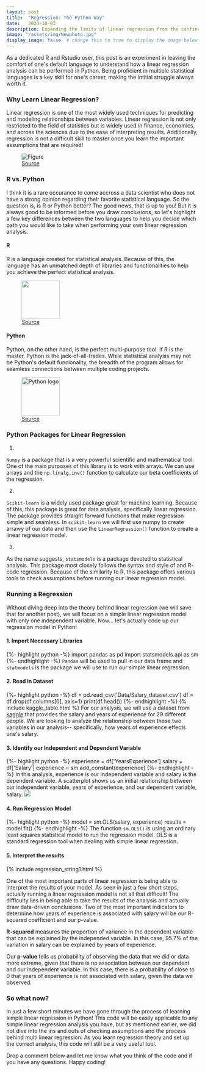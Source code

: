 ```yaml
---
layout: post
title:  "Regression: The Python Way"
date:   2024-10-03
description: Expanding the limits of linear regression from the confines R code to explore the possibilites of regresssion and statistical analysis in Python. 
image: "/assets/img/Newphoto.jpg"
display_image: false  # change this to true to display the image below the banner 
---
```


<p class="intro"><span class="dropcap">A</span>s a dedicated R and Rstudio user, this post is an experiment in leaving the comfort of one's default language to understand how a linear regression analysis can be performed in Python. Being proficient in multiple statistical languages is a key skill for one's career, making the intitial struggle always worth it.</p>

### Why Learn Linear Regression? 
Linear regression is one of the most widely used techniques for predicting and modeling relationships between variables. Linear regression is not only restricted to the field of statistics but is widely used in finance, economics, and across the sciences due to the ease of interpreting results. Additionally, regression is not a difficult skill to master once you learn the important assumptions that are required! 

<figure>
  <img src="{{site.url}}/{{site.baseurl}}/assets/img/niceregressionphoto.jpg" alt="Figure" />
  <figcaption>
    <a href="https://www.linkedin.com/learning/sas-essential-training-2-regression-analysis-for-healthcare-research/basic-proc-logistic-output?u=2153100">Source</a>
  </figcaption>
</figure>

### R vs. Python
I think it is a rare occurance to come accross a data scientist who does not have a strong opinion regarding their favorite statistical language. So the question is, is R or Python better? The good news, that is up to you! But it is always good to be informed before you draw conclusions, so let's highlight a few key differences between the two languages to help you decide which path you would like to take when performing your own linear regression analysis. 

#### R
R is a language created for statistical analysis. Because of this, the language has an unmatched depth of libraries and functionalities to help you achieve the perfect statistical analysis. 

<figure>
  <img src="{{site.url}}/{{site.baseurl}}/assets/img/r.png" alt="" style="width:100px;"/>
  <figcaption>
    <a href="https://en.wikipedia.org/wiki/R_%28programming_language%29">Source</a>
  </figcaption>
</figure>

#### Python
Python, on the other hand, is the perfect multi-purpose tool. If R is the master, Python is the jack-of-all-trades. While statistical analysis may not be Python's default funcionality, the breadth of the program allows for seamless connections between multiple coding projects. 

<figure>
  <img src="{{site.url}}/{{site.baseurl}}/assets/img/python.png" alt="Python logo" style="width:100px;" />
  <figcaption>
    <a href="https://en.wikipedia.org/wiki/Python_%28programming_language%29">Source</a>
  </figcaption>
</figure>

### Python Packages for Linear Regression
1. 
`Numpy` is a package that is a very powerful scientific and mathematical tool. One of the main purposes of this library is to work with arrays. We can use arrays and the `np.linalg.inv()` function to calculate our beta coefficients of the regression. 

2. 
`Scikit-learn` is a widely used package great for machine learning. Because of this, this package is great for data analysis, specifically linear regression. The package provides straight forward functions that make regression simple and seamless. In `scikit-learn` we will first use numpy to create arrawy of our data and then use the `LinearRegression()` function to create a linear regression model. 

3. 
As the name suggests, `statsmodels` is a package devoted to statistical analysis. This package most closely follows the syntax and style of and R-code regression. Because of the similarity to R, this package offers various tools to check assumptions before running our linear regression model.


### Running a Regression
Without diving deep into the theory behind linear regression (we will save that for another post), we will focus on a simple linear regression model with only one independent variable. Now... let's actually code up our regression model in Python!

#### 1. Import Necessary Libraries
{%- highlight python -%}
import pandas as pd
import statsmodels.api as sm
{%- endhighlight -%}
`Pandas` will be used to pull in our data frame and `statmodels` is the package we will use to run our simple linear regression.
#### 2. Read in Dataset
{%- highlight python -%}
df = pd.read_csv('Data/Salary_dataset.csv')
df = df.drop(df.columns[0], axis=1)
print(df.head())
{%- endhighlight -%}
{% include kaggle_table.html %}
For our analysis, we will use a dataset from [kaggle](https://www.kaggle.com/datasets/abhishek14398/salary-dataset-simple-linear-regression) that provides the salary and years of experience for 29 different people. We are looking to analyze the relationship between these two variables in our analysis-- specifically, how years of experience effects one's salary. 
#### 3. Identify our Independent and Dependent Variable
{%- highlight python -%}
experience = df['YearsExperience']
salary = df['Salary']
experience = sm.add_constant(experience)
{%- endhighlight -%}
In this analysis, experience is our independent variable and salary is the dependent variable. A scatterplot shows us an initial relationship between our independent variable, years of experience, and our dependent variable, salary. 
<img src="{{site.url}}/{{site.baseurl}}/assets/img/scatterplot.png"/>
#### 4. Run Regression Model
{%- highlight python -%}
model = sm.OLS(salary, experience)
results = model.fit()
{%- endhighlight -%}
The function `sm.OLS()` is using an ordinary least squares statistical model to run the regression model. OLS is a standard regression tool when dealing with simple linear regression.
#### 5. Interpret the results
{% include regression_string1.html %}

One of the most important parts of linear regression is being able to interpret the results of your model. As seen in just a few short steps, actually running a linear regression model is not all that difficult! The difficulty lies in being able to take the results of the analysis and actually draw data-driven conclusions. Two of the most important indicators to determine how years of experience is associated with salary will be our R-squared coefficient and our p-value. 
    
**R-squared** measures the proportion of variance in the dependent variable that can be explained by the independed variable. In this case, 95.7% of the variation in salary can be explained by years of experience.

Our **p-value** tells us probability of observing the data that we did or data more extreme, given that there is no association between our dependent and our independent variable. In this case, there is a probability of close to 0 that years of experience is not associated with salary, given the data we observed. 

### So what now?
In just a few short minutes we have gone through the process of learning simple linear regression in Python! This code will be easily applicable to any simple linear regression analysis you have, but as mentioned earlier, we did not dive into the ins and outs of checking assumptions and the process behind multi linear regression. As you learn regression theory and set up the correct analysis, this code will still be a very useful tool. 

Drop a comment below and let me know what you think of the code and if you have any questions. Happy coding!


    




